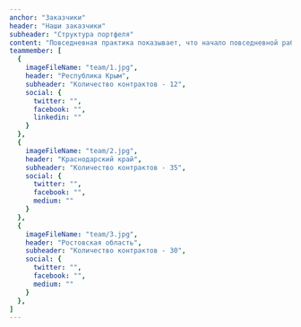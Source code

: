 ```yaml
---
anchor: "Заказчики"
header: "Наши заказчики"
subheader: "Структура портфеля"
content: "Повседневная практика показывает, что начало повседневной работы по формированию позиции создаёт предпосылки качественно новых шагов для всесторонне сбалансированных нововведений"
teammember: [
  {
    imageFileName: "team/1.jpg",
    header: "Республика Крым",
    subheader: "Количество контрактов - 12",
    social: {
      twitter: "",
      facebook: "",
      linkedin: ""
    }
  },
  {
    imageFileName: "team/2.jpg",
    header: "Краснодарский край",
    subheader: "Количество контрактов - 35",
    social: {
      twitter: "",
      facebook: "",
      medium: ""
    }
  },
  {
    imageFileName: "team/3.jpg",
    header: "Ростовская область",
    subheader: "Количество контрактов - 30",
    social: {
      twitter: "",
      facebook: "",
      medium: ""
    }
  },
]
---
```

